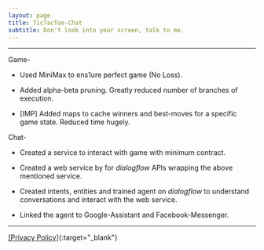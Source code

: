 ```yaml
---
layout: page
title: TicTacToe-Chat
subtitle: Don't look into your screen, talk to me.
---
```

---

Game-

* Used MiniMax to ens1ure perfect game (No Loss).

* Added alpha-beta pruning. Greatly reduced number of branches of execution.

* [IMP] Added maps to cache winners and best-moves for a specific game state. Reduced time hugely.

Chat-

* Created a service to interact with game with minimum contract.

* Created a web service by for *dialogflow* APIs wrapping the above mentioned service.

* Created intents, entities and trained agent on *dialogflow* to understand conversations and interact with the web service.

* Linked the agent to Google-Assistant and Facebook-Messenger.

---

[\[Privacy Policy\]](/projects/tictactoe-chat/privacy){:target="_blank"}